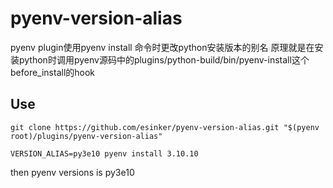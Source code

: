 # pyenv-version-alias
pyenv plugin使用pyenv install 命令时更改python安装版本的别名
原理就是在安装python时调用pyenv源码中的plugins/python-build/bin/pyenv-install这个before_install的hook

## Use
  ``` git clone https://github.com/esinker/pyenv-version-alias.git "$(pyenv root)/plugins/pyenv-version-alias" ```

  ``` VERSION_ALIAS=py3e10 pyenv install 3.10.10 ```

  then pyenv versions is py3e10
